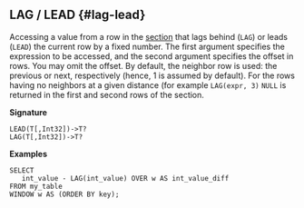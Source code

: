## LAG / LEAD {#lag-lead}

Accessing a value from a row in the [section](../../../syntax/window.md#partition) that lags behind (`LAG`) or leads (`LEAD`) the current row by a fixed number. The first argument specifies the expression to be accessed, and the second argument specifies the offset in rows. You may omit the offset. By default, the neighbor row is used: the previous or next, respectively (hence, 1 is assumed by default). For the rows having no neighbors at a given distance (for example `LAG(expr, 3)` `NULL` is returned in the first and second rows of the section.

**Signature**

```
LEAD(T[,Int32])->T?
LAG(T[,Int32])->T?
```

**Examples**

```yql
SELECT
   int_value - LAG(int_value) OVER w AS int_value_diff
FROM my_table
WINDOW w AS (ORDER BY key);
```

